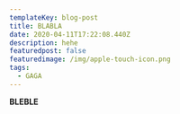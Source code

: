 ```yaml
---
templateKey: blog-post
title: BLABLA
date: 2020-04-11T17:22:08.440Z
description: hehe
featuredpost: false
featuredimage: /img/apple-touch-icon.png
tags:
  - GAGA
---
```

**BLEBLE**